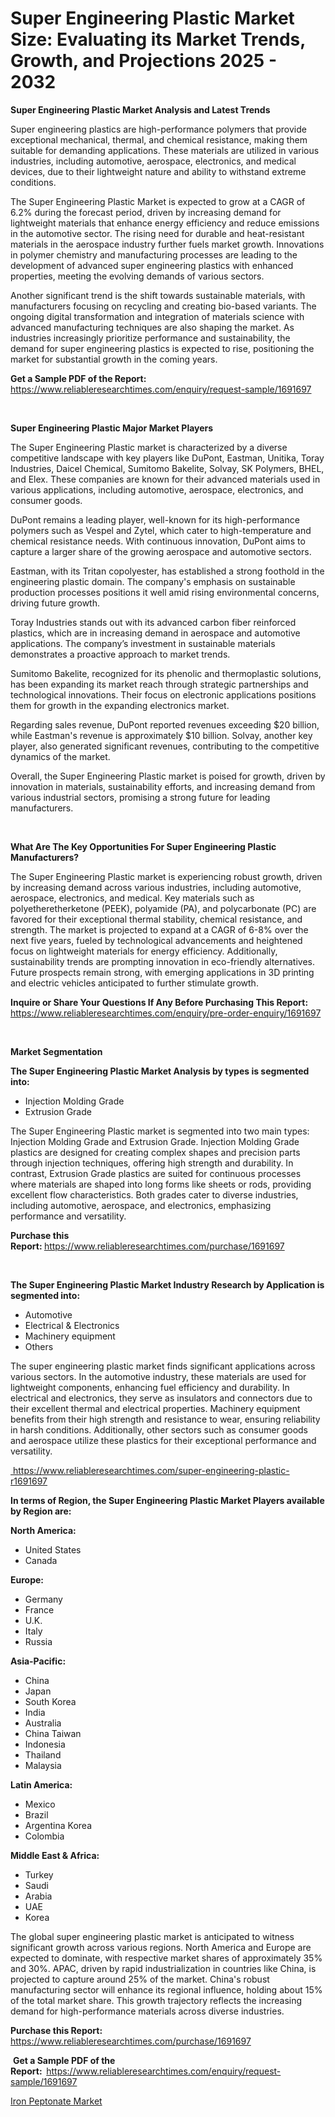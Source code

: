 <p><h1>Super Engineering Plastic Market Size: Evaluating its Market Trends, Growth, and Projections 2025 - 2032</h1></p><p><strong>Super Engineering Plastic Market Analysis and Latest Trends</strong></p>
<p><p>Super engineering plastics are high-performance polymers that provide exceptional mechanical, thermal, and chemical resistance, making them suitable for demanding applications. These materials are utilized in various industries, including automotive, aerospace, electronics, and medical devices, due to their lightweight nature and ability to withstand extreme conditions.</p><p>The Super Engineering Plastic Market is expected to grow at a CAGR of 6.2% during the forecast period, driven by increasing demand for lightweight materials that enhance energy efficiency and reduce emissions in the automotive sector. The rising need for durable and heat-resistant materials in the aerospace industry further fuels market growth. Innovations in polymer chemistry and manufacturing processes are leading to the development of advanced super engineering plastics with enhanced properties, meeting the evolving demands of various sectors.</p><p>Another significant trend is the shift towards sustainable materials, with manufacturers focusing on recycling and creating bio-based variants. The ongoing digital transformation and integration of materials science with advanced manufacturing techniques are also shaping the market. As industries increasingly prioritize performance and sustainability, the demand for super engineering plastics is expected to rise, positioning the market for substantial growth in the coming years.</p></p>
<p><strong>Get a Sample PDF of the Report:&nbsp;</strong> <a href="https://www.reliableresearchtimes.com/enquiry/request-sample/1691697?utm_campaign=3060&utm_medium=2&utm_source=Github&utm_content=ia&utm_term=02042025&utm_id=super-engineering-plastic">https://www.reliableresearchtimes.com/enquiry/request-sample/1691697</a></p>
<p>&nbsp;</p>
<p><strong>Super Engineering Plastic Major Market Players</strong></p>
<p><p>The Super Engineering Plastic market is characterized by a diverse competitive landscape with key players like DuPont, Eastman, Unitika, Toray Industries, Daicel Chemical, Sumitomo Bakelite, Solvay, SK Polymers, BHEL, and Elex. These companies are known for their advanced materials used in various applications, including automotive, aerospace, electronics, and consumer goods.</p><p>DuPont remains a leading player, well-known for its high-performance polymers such as Vespel and Zytel, which cater to high-temperature and chemical resistance needs. With continuous innovation, DuPont aims to capture a larger share of the growing aerospace and automotive sectors.</p><p>Eastman, with its Tritan copolyester, has established a strong foothold in the engineering plastic domain. The company's emphasis on sustainable production processes positions it well amid rising environmental concerns, driving future growth.</p><p>Toray Industries stands out with its advanced carbon fiber reinforced plastics, which are in increasing demand in aerospace and automotive applications. The company’s investment in sustainable materials demonstrates a proactive approach to market trends.</p><p>Sumitomo Bakelite, recognized for its phenolic and thermoplastic solutions, has been expanding its market reach through strategic partnerships and technological innovations. Their focus on electronic applications positions them for growth in the expanding electronics market.</p><p>Regarding sales revenue, DuPont reported revenues exceeding $20 billion, while Eastman's revenue is approximately $10 billion. Solvay, another key player, also generated significant revenues, contributing to the competitive dynamics of the market.</p><p>Overall, the Super Engineering Plastic market is poised for growth, driven by innovation in materials, sustainability efforts, and increasing demand from various industrial sectors, promising a strong future for leading manufacturers.</p></p>
<p>&nbsp;</p>
<p><strong>What Are The Key Opportunities For Super Engineering Plastic Manufacturers?</strong></p>
<p><p>The Super Engineering Plastic market is experiencing robust growth, driven by increasing demand across various industries, including automotive, aerospace, electronics, and medical. Key materials such as polyetheretherketone (PEEK), polyamide (PA), and polycarbonate (PC) are favored for their exceptional thermal stability, chemical resistance, and strength. The market is projected to expand at a CAGR of 6-8% over the next five years, fueled by technological advancements and heightened focus on lightweight materials for energy efficiency. Additionally, sustainability trends are prompting innovation in eco-friendly alternatives. Future prospects remain strong, with emerging applications in 3D printing and electric vehicles anticipated to further stimulate growth.</p></p>
<p><strong>Inquire or Share Your Questions If Any Before Purchasing This Report:</strong> <a href="https://www.reliableresearchtimes.com/enquiry/pre-order-enquiry/1691697?utm_campaign=3060&utm_medium=2&utm_source=Github&utm_content=ia&utm_term=02042025&utm_id=super-engineering-plastic">https://www.reliableresearchtimes.com/enquiry/pre-order-enquiry/1691697</a></p>
<p>&nbsp;</p>
<p><strong>Market Segmentation</strong></p>
<p><strong>The Super Engineering Plastic Market Analysis by types is segmented into:</strong></p>
<p><ul><li>Injection Molding Grade</li><li>Extrusion Grade</li></ul></p>
<p><p>The Super Engineering Plastic market is segmented into two main types: Injection Molding Grade and Extrusion Grade. Injection Molding Grade plastics are designed for creating complex shapes and precision parts through injection techniques, offering high strength and durability. In contrast, Extrusion Grade plastics are suited for continuous processes where materials are shaped into long forms like sheets or rods, providing excellent flow characteristics. Both grades cater to diverse industries, including automotive, aerospace, and electronics, emphasizing performance and versatility.</p></p>
<p><strong>Purchase this Report:&nbsp;</strong><a href="https://www.reliableresearchtimes.com/purchase/1691697?utm_campaign=3060&utm_medium=2&utm_source=Github&utm_content=ia&utm_term=02042025&utm_id=super-engineering-plastic">https://www.reliableresearchtimes.com/purchase/1691697</a></p>
<p>&nbsp;</p>
<p><strong>The Super Engineering Plastic Market Industry Research by Application is segmented into:</strong></p>
<p><ul><li>Automotive</li><li>Electrical & Electronics</li><li>Machinery equipment</li><li>Others</li></ul></p>
<p><p>The super engineering plastic market finds significant applications across various sectors. In the automotive industry, these materials are used for lightweight components, enhancing fuel efficiency and durability. In electrical and electronics, they serve as insulators and connectors due to their excellent thermal and electrical properties. Machinery equipment benefits from their high strength and resistance to wear, ensuring reliability in harsh conditions. Additionally, other sectors such as consumer goods and aerospace utilize these plastics for their exceptional performance and versatility.</p></p>
<p><a href="https://www.reliableresearchtimes.com/super-engineering-plastic-r1691697?utm_campaign=3060&utm_medium=2&utm_source=Github&utm_content=ia&utm_term=02042025&utm_id=super-engineering-plastic">&nbsp;https://www.reliableresearchtimes.com/super-engineering-plastic-r1691697</a></p>
<p><strong>In terms of Region, the Super Engineering Plastic Market Players available by Region are:</strong></p>
<p>
    <p> <strong> North America: </strong>
        <ul>
            <li>United States</li>
            <li>Canada</li>
        </ul>
        </p> 
    <p> <strong> Europe: </strong>
        <ul>
            <li>Germany</li>
            <li>France</li>
            <li>U.K.</li>
            <li>Italy</li>
            <li>Russia</li>
        </ul>
        </p> 
    <p> <strong> Asia-Pacific: </strong>
        <ul>
            <li>China</li>
            <li>Japan</li>
            <li>South Korea</li>
            <li>India</li>
            <li>Australia</li>
            <li>China Taiwan</li>
            <li>Indonesia</li>
            <li>Thailand</li>
            <li>Malaysia</li>
        </ul>
        </p> 
    <p> <strong> Latin America: </strong>
        <ul>
            <li>Mexico</li>
            <li>Brazil</li>
            <li>Argentina Korea</li>
            <li>Colombia</li>
        </ul>
        </p> 
    <p> <strong> Middle East & Africa: </strong>
        <ul>
            <li>Turkey</li>
            <li>Saudi</li>
            <li>Arabia</li>
            <li>UAE</li>
            <li>Korea</li>
        </ul>
    </p>
    </p>
<p><p>The global super engineering plastic market is anticipated to witness significant growth across various regions. North America and Europe are expected to dominate, with respective market shares of approximately 35% and 30%. APAC, driven by rapid industrialization in countries like China, is projected to capture around 25% of the market. China's robust manufacturing sector will enhance its regional influence, holding about 15% of the total market share. This growth trajectory reflects the increasing demand for high-performance materials across diverse industries.</p></p>
<p><strong>Purchase this Report: </strong><a href="https://www.reliableresearchtimes.com/purchase/1691697?utm_campaign=3060&utm_medium=2&utm_source=Github&utm_content=ia&utm_term=02042025&utm_id=super-engineering-plastic">https://www.reliableresearchtimes.com/purchase/1691697</a></p>
<p>&nbsp;<strong>Get a Sample PDF of the Report:&nbsp;&nbsp;</strong><a href="https://www.reliableresearchtimes.com/enquiry/request-sample/1691697?utm_campaign=3060&utm_medium=2&utm_source=Github&utm_content=ia&utm_term=02042025&utm_id=super-engineering-plastic">https://www.reliableresearchtimes.com/enquiry/request-sample/1691697</a></p>
<p><strong></strong></p>
<p><p><a href="https://github.com/ternainglin/Market-Research-Report-List-1/blob/main/iron-peptonate-market.md?utm_campaign=3060&utm_medium=2&utm_source=Github&utm_content=ia&utm_term=02042025&utm_id=super-engineering-plastic">Iron Peptonate Market</a></p></p>